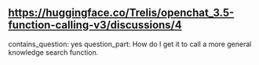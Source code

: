 ## https://huggingface.co/Trelis/openchat_3.5-function-calling-v3/discussions/4

contains_question: yes
question_part: How do I get it to call a more general knowledge search function.